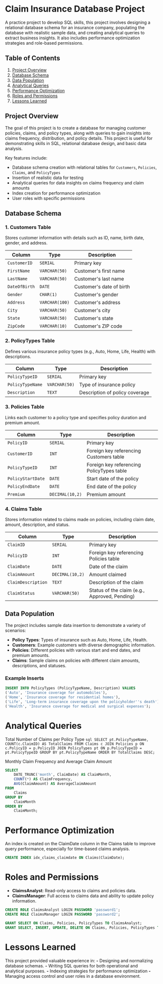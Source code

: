 
# Claim Insurance Database Project

A practice project to develop SQL skills, this project involves designing a relational database schema for an insurance company, populating the database with realistic sample data, and creating analytical queries to extract business insights. It also includes performance optimization strategies and role-based permissions.

## Table of Contents
1. [Project Overview](#project-overview)
2. [Database Schema](#database-schema)
3. [Data Population](#data-population)
4. [Analytical Queries](#analytical-queries)
5. [Performance Optimization](#performance-optimization)
6. [Roles and Permissions](#roles-and-permissions)
7. [Lessons Learned](#lessons-learned)


## Project Overview

The goal of this project is to create a database for managing customer policies, claims, and policy types, along with queries to gain insights into claims frequency, distribution, and policy details. This project is useful for demonstrating skills in SQL, relational database design, and basic data analysis.

Key features include:
- Database schema creation with relational tables for `Customers`, `Policies`, `Claims`, and `PolicyTypes`
- Insertion of realistic data for testing
- Analytical queries for data insights on claims frequency and claim amounts
- Index creation for performance optimization
- User roles with specific permissions

## Database Schema

### 1. Customers Table
Stores customer information with details such as ID, name, birth date, gender, and address.

| Column         | Type         | Description                     |
|----------------|--------------|---------------------------------|
| `CustomerID`   | `SERIAL`     | Primary key                     |
| `FirstName`    | `VARCHAR(50)`| Customer's first name           |
| `LastName`     | `VARCHAR(50)`| Customer's last name            |
| `DateOfBirth`  | `DATE`       | Customer's date of birth        |
| `Gender`       | `CHAR(1)`    | Customer's gender               |
| `Address`      | `VARCHAR(100)`| Customer's address             |
| `City`         | `VARCHAR(50)`| Customer's city                 |
| `State`        | `VARCHAR(50)`| Customer's state                |
| `ZipCode`      | `VARCHAR(10)` | Customer's ZIP code            |

### 2. PolicyTypes Table
Defines various insurance policy types (e.g., Auto, Home, Life, Health) with descriptions.

| Column           | Type           | Description                    |
|------------------|----------------|--------------------------------|
| `PolicyTypeID`   | `SERIAL`       | Primary key                    |
| `PolicyTypeName` | `VARCHAR(50)`  | Type of insurance policy       |
| `Description`    | `TEXT`         | Description of policy coverage |

### 3. Policies Table
Links each customer to a policy type and specifies policy duration and premium amount.

| Column           | Type           | Description                    |
|------------------|----------------|--------------------------------|
| `PolicyID`       | `SERIAL`       | Primary key                    |
| `CustomerID`     | `INT`          | Foreign key referencing Customers table |
| `PolicyTypeID`   | `INT`          | Foreign key referencing PolicyTypes table |
| `PolicyStartDate`| `DATE`         | Start date of the policy       |
| `PolicyEndDate`  | `DATE`         | End date of the policy         |
| `Premium`        | `DECIMAL(10,2)`| Premium amount                 |

### 4. Claims Table
Stores information related to claims made on policies, including claim date, amount, description, and status.

| Column           | Type           | Description                    |
|------------------|----------------|--------------------------------|
| `ClaimID`        | `SERIAL`       | Primary key                    |
| `PolicyID`       | `INT`          | Foreign key referencing Policies table |
| `ClaimDate`      | `DATE`         | Date of the claim              |
| `ClaimAmount`    | `DECIMAL(10,2)`| Amount claimed                 |
| `ClaimDescription`| `TEXT`        | Description of the claim       |
| `ClaimStatus`    | `VARCHAR(50)`  | Status of the claim (e.g., Approved, Pending) |

## Data Population

The project includes sample data insertion to demonstrate a variety of scenarios:
- **Policy Types**: Types of insurance such as Auto, Home, Life, Health.
- **Customers**: Example customers with diverse demographic information.
- **Policies**: Different policies with various start and end dates, and premium amounts.
- **Claims**: Sample claims on policies with different claim amounts, descriptions, and statuses.

### Example Inserts
```sql
INSERT INTO PolicyTypes (PolicyTypeName, Description) VALUES
('Auto', 'Insurance coverage for automobiles'),
('Home', 'Insurance coverage for residential homes'),
('Life', 'Long-term insurance coverage upon the policyholder''s death'),
('Health', 'Insurance coverage for medical and surgical expenses');
```

# Analytical Queries
  Total Number of Claims per Policy Type
    ```sql
        SELECT
            pt.PolicyTypeName,
            COUNT(c.ClaimID) AS TotalClaims
        FROM
            Claims c
        JOIN
            Policies p ON c.PolicyID = p.PolicyID
        JOIN
            PolicyTypes pt ON p.PolicyTypeID = pt.PolicyTypeID
        GROUP BY
            pt.PolicyTypeName
        ORDER BY
            TotalClaims DESC;
    ```

Monthly Claim Frequency and Average Claim Amount
```sql
SELECT
    DATE_TRUNC('month', ClaimDate) AS ClaimMonth,
    COUNT(*) AS ClaimFrequency,
    AVG(ClaimAmount) AS AverageClaimAmount
FROM
    Claims
GROUP BY
    ClaimMonth
ORDER BY
    ClaimMonth;
```

# Performance Optimization
An index is created on the ClaimDate column in the Claims table to improve query performance, especially for time-based claims analysis.

```sql
CREATE INDEX idx_claims_claimdate ON Claims(ClaimDate);

```


# Roles and Permissions
   - **ClaimsAnalyst**: Read-only access to claims and policies data.
   - **ClaimsManager**: Full access to claims data and ability to update policy information.

   ```sql
  CREATE ROLE ClaimsAnalyst LOGIN PASSWORD 'password1';
 CREATE ROLE ClaimsManager LOGIN PASSWORD 'password2';

 GRANT SELECT ON Claims, Policies, PolicyTypes TO ClaimsAnalyst;
 GRANT SELECT, INSERT, UPDATE, DELETE ON Claims, Policies, PolicyTypes TO ClaimsManager;
```


# Lessons Learned
  This project provided valuable experience in:
   **-** Designing and normalizing database schemas.
   **-** Writing SQL queries for both operational and analytical purposes.
   **-** Indexing strategies for performance optimization
   **-** Managing access control and user roles in a database environment.

